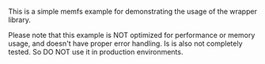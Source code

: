 This is a simple memfs example for demonstrating the usage of the wrapper library.

Please note that this example is NOT optimized for performance or memory usage, and doesn't have proper error handling. Is is also not completely tested. So DO NOT use it in production environments.
